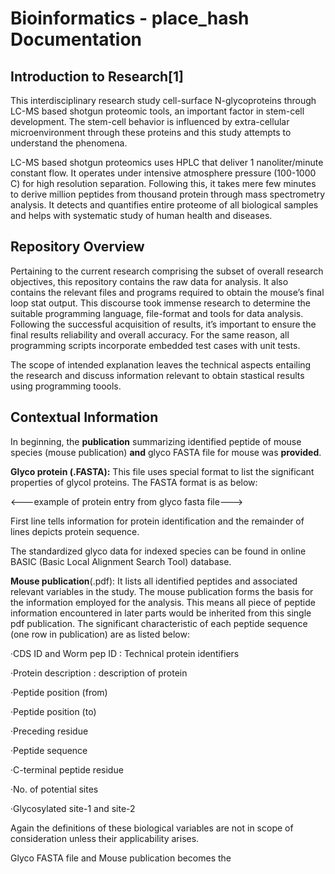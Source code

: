 # Bioinformatics - place\_hash Documentation

## **Introduction to Research**\[1\]

This interdisciplinary research study cell-surface N-glycoproteins through LC-MS based shotgun proteomic tools, an important factor in stem-cell development. The stem-cell behavior is influenced by extra-cellular microenvironment through these proteins and this study attempts to understand the phenomena.

LC-MS based shotgun proteomics uses HPLC that deliver 1 nanoliter/minute constant flow. It operates under intensive atmosphere pressure \(100-1000 C\) for high resolution separation. Following this, it takes mere few minutes to derive million peptides from thousand protein through mass spectrometry analysis. It detects and quantifies entire proteome of all biological samples and helps with systematic study of human health and diseases.

## **Repository Overview**

Pertaining to the current research comprising the subset of overall research objectives, this repository contains the raw data for analysis. It also contains the relevant files and programs required to obtain the mouse’s final loop stat output. This discourse took immense research to determine the suitable programming language, file-format and tools for data analysis. Following the successful acquisition of results, it’s important to ensure the final results reliability and overall accuracy. For the same reason, all programming scripts incorporate embedded test cases with unit tests.

The scope of intended explanation leaves the technical aspects entailing the research and discuss information relevant to obtain stastical results using programming toools.

## **Contextual Information**

In beginning, the **publication** summarizing identified peptide of mouse species \(mouse publication\) **and** glyco FASTA file for mouse was **provided**.

**Glyco protein \(.**FASTA**\):** This file uses special format to list the significant properties of glycol proteins. The FASTA format is as below:

&lt;---example of protein entry from glyco fasta file---&gt;

First line tells information for protein identification and the remainder of lines depicts protein sequence.

The standardized glyco data for indexed species can be found in online BASIC \(Basic Local Alignment Search Tool\) database.

**Mouse publication**\(.pdf\): It lists all identified peptides and associated relevant variables in the study. The mouse publication forms the basis for the information employed for the analysis. This means all piece of peptide information encountered in later parts would be inherited from this single pdf publication. The significant characteristic of each peptide sequence \(one row in publication\) are as listed below:

·CDS ID and Worm pep ID : Technical protein identifiers

·Protein description : description of protein

·Peptide position \(from\)

·Peptide position \(to\)

·Preceding residue

·Peptide sequence

·C-terminal peptide residue

·No. of potential sites

·Glycosylated site-1 and site-2

Again the definitions of these biological variables are not in scope of consideration unless their applicability arises.

Glyco FASTA file and Mouse publication becomes the 

